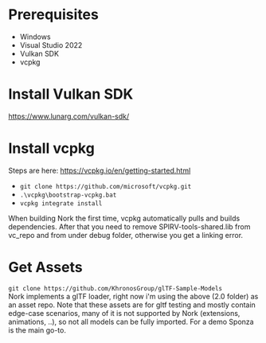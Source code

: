 # Prerequisites
- Windows
- Visual Studio 2022
- Vulkan SDK
- vcpkg

# Install Vulkan SDK
https://www.lunarg.com/vulkan-sdk/

# Install vcpkg
Steps are here: https://vcpkg.io/en/getting-started.html
- `git clone https://github.com/microsoft/vcpkg.git`
- `.\vcpkg\bootstrap-vcpkg.bat`
- `vcpkg integrate install`

When building Nork the first time, vcpkg automatically pulls and builds dependencies. After that you need to remove SPIRV-tools-shared.lib from vc_repo and from under debug folder, otherwise you get a linking error.

# Get Assets
`git clone https://github.com/KhronosGroup/glTF-Sample-Models`  
Nork implements a glTF loader, right now i'm using the above (2.0 folder) as an asset repo.
Note that these assets are for gltf testing and mostly contain edge-case scenarios, many of it is not supported by Nork (extensions, animations, ..), so not all models can be fully imported.
For a demo Sponza is the main go-to.
